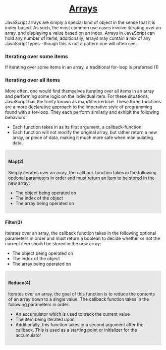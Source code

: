 <h1 style="text-align: center; text-decoration: underline">Arrays</h1>

JavaScript arrays are simply a special kind of object in the sense that it is index-based. As such, the most common use cases involve iterating over an array, and displaying a value based on an index. Arrays in JavaScript can hold any number of items, additionally, arrays may contain a mix of any JavaScript types--though this is not a pattern one will often see.

### Iterating over some items

If iterating over some items in an array, a traditional for-loop is preferred (1)

### Iterating over all items

More often, one would find themselves iterating over all items in an array and performing some logic on the individual item. For these situations, JavaScript has the trinity known as map/filter/reduce. These three functions are a more declarative approach to the imperative style of programming found with a for-loop. They each perform similarly and exhibit the following behaviors:

- Each function takes in as its first argument, a callback-function
- Each function will not modify the original array, but rather return a new array, or piece of data, making it much more safe when manipulating data.

<div style="background-color: #E8E8E8; padding: 10px; margin-bottom: 20px">
<h4>Map(2)</h4>

Simply iterates over an array, the callback function takes in the following optional parameters in order and must return an item to be stored in the new array:

- The object being operated on
- The index of the object
- The array being operated on

</div>

<h4>Filter(3)</h4>

Iterates over an array, the callback function takes in the following optional parameters in order and must return a boolean to decide whether or not the current item should be stored in the new array:

- The object being operated on
- The index of the object
- The array being operated on

<div style="background-color: #E8E8E8; padding: 10px">
<h4>Reduce(4)</h4>

Iterates over an array, the goal of this function is to reduce the contents of an array down to a single value. The callback function takes in the following parameters in order:

- An accumulator which is used to track the current value
- The item being iterated upon
- Additionally, this function takes in a second argument after the callback. This is used as a starting point or initializer for the accumulator

</div>
